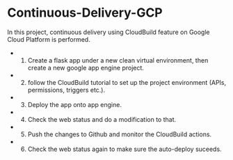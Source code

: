 
# Continuous-Delivery-GCP
In this project, continuous delivery using CloudBuild feature on Google Cloud Platform is performed. 

- 1. Create a flask app under a new clean virtual environment, then create a new google app engine project.
- 2. follow the CloudBuild tutorial to set up the project environment (APIs, permissions, triggers etc.).
- 3. Deploy the app onto app engine. 
- 4. Check the web status and do a modification to that.
- 5. Push the changes to Github and monitor the CloudBuild actions.
- 6. Check the web status again to make sure the auto-deploy suceeds.
